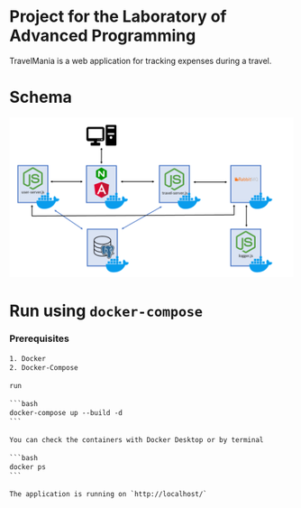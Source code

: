 # Project for the Laboratory of Advanced Programming

TravelMania is a web application for tracking expenses during a travel.

# Schema
![schema](Documentation/schema.png)

# Run using `docker-compose`

### Prerequisites

    1. Docker
    2. Docker-Compose

    run
    
    ```bash
    docker-compose up --build -d
    ```

    You can check the containers with Docker Desktop or by terminal

    ```bash
    docker ps
    ```

    The application is running on `http://localhost/`


